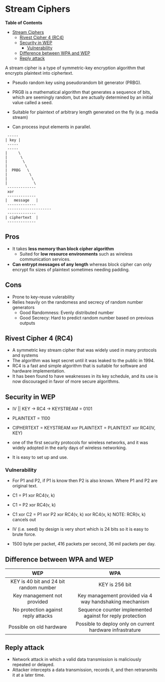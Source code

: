 # Stream Ciphers

<!-- markdown-toc start - Don't edit this section. Run M-x markdown-toc-refresh-toc -->
**Table of Contents**

- [Stream Ciphers](#stream-ciphers)
    - [Rivest Cipher 4 (RC4)](#rivest-cipher-4-rc4)
    - [Security in WEP](#security-in-wep)
        - [Vulnerability](#vulnerability)
    - [Difference between WPA and WEP](#difference-between-wpa-and-wep)
    - [Reply attack](#reply-attack)

<!-- markdown-toc end -->

A stream cipher is a type of symmetric-key encryption algorithm that encrypts plaintext into ciphertext.


* Pseudo random key using pseudorandom bit generator (PRBG).
* PRGB is a mathematical algorithm that generates a sequence of bits, which are seemingly random, but are actually determined by an initial value called a seed.

* Suitable for plaintext of arbitrary length generated on the fly (e.g. media stream)
* Can process input elements in parallel.

```
 -----
| key |
 -----
 -----
|     \
|      \
|       \
|        \
|  PRBG   \
|          \
|           \
|            \
 -------------
 xor
 -------------
|   message   |
 -------------
 --------------------
 -------------
| ciphertext  |
 -------------
```

## Pros
* It takes **less memory than block cipher algorithm**
    * Suited for **low resource environments** such as wireless communication services.
* **Can entrypt messages of any length** whereas block cipher can only encrypt fix sizes of plaintext sometimes needing padding.


## Cons
* Prone to key-reuse vulerability
* Relies heavily on the randomess and secrecy of random number generators
    * Good Randomness: Evenly distributed number
    * Good Secrecy: Hard to predict random number based on previous outputs


## Rivest Cipher 4 (RC4)
* A symmetric key stream cipher that was widely used in many protocols and systems
* The algorithm was kept secret until it was leaked to the public in 1994.
* RC4 is a fast and simple algorithm that is suitable for software and hardware implementation.
* It has been found to have weaknesses in its key schedule, and its use is now discouraged in favor of more secure algorithms.


## Security in WEP
* IV || KEY -> RC4 -> KEYSTREAM = 0101
* PLAINTEXT = 1100
* CIPHERTEXT = KEYSTREAM xor PLAINTEXT = PLAINTEXT xor RC4(IV, KEY)

* one of the first security protocols for wireless networks, and it was widely adopted in the early days of wireless networking.
* It is easy to set up and use.

### Vulnerability
* For P1 and P2, if P1 is know then P2 is also known. Where P1 and P2 are original text.
* C1 = P1 xor RC4(v, k)
* C1 = P2 xor RC4(v, k)
* C1 xor C2 = P1 xor P2 xor RC4(v, k) xor RC4(v, k) NOTE: RCR(v, k) cancels out

* IV (i.e. seed) by design is very short which is 24 bits so it is easy to brute force.
* 1500 byte per packet, 416 packets per second, 36 mil packets per day.


## Difference between WPA and WEP
| WEP                                    | WPA                                                       |
|:--------------------------------------:|:---------------------------------------------------------:|
| KEY is 40 bit and 24 bit random number | KEY is 256 bit                                            |
| Key management not provided            | Key management provided via 4 way handshaking mechanism   |
| No protection against reply attacks    | Sequence counter implemented against for reply protection |
| Possible on old hardware               | Possible to deploy only on current hardware infrastrature |

## Reply attack
* Network attack in which a valid data transmission is maliciously repeated or delayed.
* Attacker intercepts a data transmission, records it, and then retransmits it at a later time.
